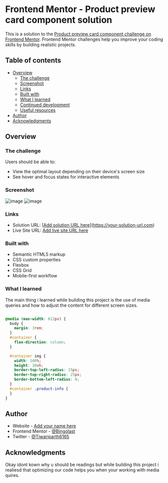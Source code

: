 # Frontend Mentor - Product preview card component solution

This is a solution to the [Product preview card component challenge on Frontend Mentor](https://www.frontendmentor.io/challenges/product-preview-card-component-GO7UmttRfa). Frontend Mentor challenges help you improve your coding skills by building realistic projects. 

## Table of contents

- [Overview](#overview)
  - [The challenge](#the-challenge)
  - [Screenshot](#screenshot)
  - [Links](#links)
  - [Built with](#built-with)
  - [What I learned](#what-i-learned)
  - [Continued development](#continued-development)
  - [Useful resources](#useful-resources)
- [Author](#author)
- [Acknowledgments](#acknowledgments)

## Overview

### The challenge

Users should be able to:

- View the optimal layout depending on their device's screen size
- See hover and focus states for interactive elements

### Screenshot

![image]([./screenshot.jpg](https://github.com/Bingolast/product-preview-card-component-main/blob/main/Screenshot%202022-11-05%20at%2017-41-15%20Frontend%20Mentor%20Product%20preview%20card%20component.jpg?raw=true))
![image]([./screenshot.jpg](https://github.com/Bingolast/product-preview-card-component-main/blob/main/Screenshot%202022-11-05%20at%2017-43-13%20Frontend%20Mentor%20Product%20preview%20card%20component.jpg?raw=true))

### Links

- Solution URL: [[Add solution URL here](https://productpreviewcardchallenge.netlify.app/)](https://your-solution-url.com)
- Live Site URL: [Add live site URL here](https://your-live-site-url.com)

### Built with

- Semantic HTML5 markup
- CSS custom properties
- Flexbox
- CSS Grid
- Mobile-first workflow

### What I learned

The main thing i learned while building this project is the use of media queries and how to adjust the content for different screen sizes.


```css

@media (max-width: 812px) {
  body {
    margin: 3rem;
  }
  #container {
    flex-direction: column;
  }

  #container img {
    width: 100%;
    height: 30vh;
    border-top-left-radius: 25px;
    border-top-right-radius: 25px;
    border-bottom-left-radius: 0;
  }
  #container .product-info {
  }
}

```
## Author

- Website - [Add your name here](https://www.your-site.com)
- Frontend Mentor - [@Bingolast](https://www.frontendmentor.io/profile/Bingolast)
- Twitter - [@Tiwariparth6165](https://twitter.com/Tiwariparth6165)

## Acknowledgments
Okay idont kown why  u should be readings but while building this project i realiesd that optimizing our code helps you when  your working with media quires.
